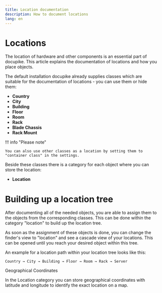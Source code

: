 ```yaml
---
title: Location documentation
description: How to document locations
lang: en
---
```


# Locations

The location of hardware and other components is an essential part of docupike. This article explains the documentation of locations and how you place objects.

The default installation docupike already supplies classes which are suitable for the documentation of locations - you can use them or hide them:

- **Country**
- **City**
- **Building**
- **Floor**
- **Room**
- **Rack**
- **Blade Chassis**
- **Rack Mount**

!!! info "Please note"

    You can also use other classes as a location by setting them to "container class" in the settings.

Beside these classes there is a category for each object where you can store the location: 

- **Location**

# Building up a location tree

After documenting all of the needed objects, you are able to assign them to the objects from the corresponding classes. This can be done within the category "location" to build up the location tree.

As soon as the assignment of these objects is done, you can change the finder's view to "location" and see a cascade view of your locations. This can be opened until you reach your desired object within this tree.

An example for a location path within your location tree looks like this:

    Country → City → Building → Floor → Room → Rack → Server
    
Geographical Coordinates

In the Location category you can store geographical coordinates with latitude and longitude to identify the exact location on a map.
